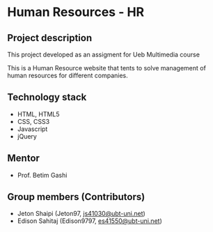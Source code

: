 # Human Resources - HR

## Project description

This project developed as an assigment for Ueb Multimedia course

This is a Human Resource website that tents to solve management of human resources for different companies.

## Technology stack

* HTML, HTML5
* CSS, CSS3
* Javascript
* jQuery

## Mentor

* Prof. Betim Gashi

## Group members (Contributors)

* Jeton Shaipi (Jeton97, js41030@ubt-uni.net)
* Edison Sahitaj (Edison9797, es41550@ubt-uni.net)
